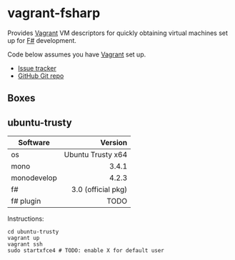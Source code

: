 # vagrant-fsharp

Provides [Vagrant][vagrant] VM descriptors for quickly obtaining
virtual machines set up for [F#][fsharp] development.

Code below assumes you have [Vagrant][vagrant] set up.

* [Issue tracker](https://github.com/intellifactory/vagrant-fsharp/issues)
* [GitHub Git repo](http://github.com/intellifactory/vagrant-fsharp)

## Boxes


## ubuntu-trusty

| Software      | Version            |
| ------------- |-------------------:|
| os            | Ubuntu Trusty x64  |
| mono          | 3.4.1              |
| monodevelop   | 4.2.3              |
| f#            | 3.0 (official pkg) |
| f# plugin     | TODO               |

Instructions:

    cd ubuntu-trusty
    vagrant up
    vagrant ssh
    sudo startxfce4 # TODO: enable X for default user

[fsharp]: http://fsharp.org/
[vagrant]: http://www.vagrantup.com/
